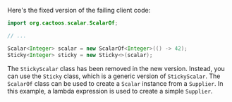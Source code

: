 Here's the fixed version of the failing client code:

```java
import org.cactoos.scalar.ScalarOf;

// ...

Scalar<Integer> scalar = new ScalarOf<Integer>(() -> 42);
Sticky<Integer> sticky = new Sticky<>(scalar);
```

The `StickyScalar` class has been removed in the new version. Instead, you can use the `Sticky` class, which is a generic version of `StickyScalar`. The `ScalarOf` class can be used to create a `Scalar` instance from a `Supplier`. In this example, a lambda expression is used to create a simple `Supplier`.